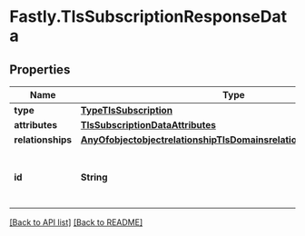 # Fastly.TlsSubscriptionResponseData

## Properties

Name | Type | Description | Notes
------------ | ------------- | ------------- | -------------
**type** | [**TypeTlsSubscription**](TypeTlsSubscription.md) |  | [optional] 
**attributes** | [**TlsSubscriptionDataAttributes**](TlsSubscriptionDataAttributes.md) |  | [optional] 
**relationships** | [**AnyOfobjectobjectrelationshipTlsDomainsrelationshipTlsCertificates**](AnyOfobjectobjectrelationshipTlsDomainsrelationshipTlsCertificates.md) |  | [optional] 
**id** | **String** | Alphanumeric string identifying a TLS subscription. | [optional] [readonly] 



[[Back to API list]](../../README.md#endpoints) [[Back to README]](../../README.md)
